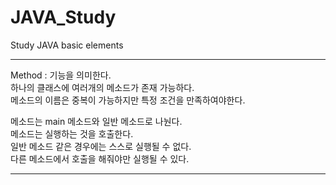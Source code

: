 # JAVA_Study
Study JAVA basic elements

<hr>
Method : 기능을 의미한다.<br>
하나의 클래스에 여러개의 메소드가 존재 가능하다.<br>
메소드의 이름은 중복이 가능하지만 특정 조건을 만족하여야한다.<br>

메소드는 main 메소드와 일반 메소드로 나눤다.<br>
메소드는 실행하는 것을 호출한다. <br>
일반 메소드 같은 경우에는 스스로 실행될 수 없다.<br>
다른 메소드에서 호출을 해줘야만 실행될 수 있다.<br>

<hr>
